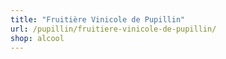 ```yaml
---
title: "Fruitière Vinicole de Pupillin"
url: /pupillin/fruitiere-vinicole-de-pupillin/
shop: alcool
---
```


